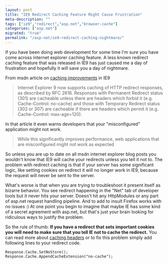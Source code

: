 ```yaml
---
layout: post
title: "IE9 Redirect Caching Feature Might Cause Frustration"
meta-description: ""
tags: ["ie9","redirect","asp.net","browser-cache"]
categories: ["asp.net"]
migrated: "true"
permalink: "/asp-net/ie9-redirect-caching-nightmare/"
---
```

If you have been doing web development for some time I'm sure you have come across internet explorer caching feature. A less known redirect caching feature that was released in IE9 has just caused me a day of frustration and hopefully it will save you a day of nightmare. 

From msdn article on [caching improvements][1] in IE9 

> Internet Explorer 9 now supports
> caching of HTTP redirect responses, as
> described by RFC 2616. Responses with
> Permanent Redirect status (301) are
> cacheable unless there are headers
> which forbid it (e.g. Cache-Control:
> no-cache) and those with Temporary
> Redirect status (302 or 307) are
> cacheable if there are headers which
> permit it (e.g. Cache-Control:
> max-age=120).

In that article it even warns developers that your "misconfigured" application might not work.

> While this significantly improves
> performance, web applications that are
> misconfigured might not work as
> expected

So unless you are up to date on all msdn internet explorer blog posts you wouldn't know that IE9 will cache your redirects unless you tell it not to. The problem with redirect caching is that if your server has some significant logic, like setting cookies on redirect it will no longer work in IE9, because the request will never be sent to the server.

What's worse is that when you are trying to troubleshoot it present itself as bizarre behavior. You see redirect happening in the "Net" tab of developer tools but it never hits your server. Doesn't hit any HttpModules or any part of asp.net request handling pipeline. And to add to insult Firefox works with no issues :) At one point you begin to imagine that maybe IE has some kind of a secret agreement with asp.net, but that's just your brain looking for ridiculous ways to justify the problem.

So the rule of thumb: **If you have a redirect that sets important cookies you will need to make sure that you tell IE not to cache the redirect.** You can read more about [caching headers][2] or to fix this problem simply add following lines to your redirect code.

    Response.Cache.SetNoStore();
    Response.Cache.AppendCacheExtension("no-cache");

  [1]: http://blogs.msdn.com/b/ie/archive/2010/07/14/caching-improvements-in-internet-explorer-9.aspx
  [2]: http://blog.maskalik.com/asp-net/resolving-browser-back-button-with-caching-pages